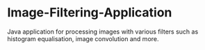 # Image-Filtering-Application
Java application for processing images with various filters such as histogram equalisation, image convolution and more.
